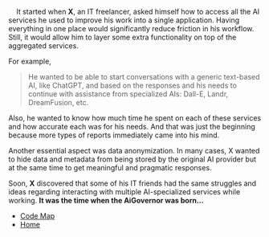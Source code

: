 &nbsp;&nbsp;&nbsp; It started when **X**, an IT freelancer, asked himself how to access all the AI services he used to improve his work into a single application.
Having everything in one place would significantly reduce friction in his workflow. 
Still, it would allow him to layer some extra functionality on top of the aggregated services.

For example, 
  > He wanted to be able to start conversations with a generic text-based AI, like ChatGPT, and based on the responses and his needs to continue with assistance from specialized AIs: Dall-E, Landr, DreamFusion, etc.

Also, he wanted to know how much time he spent on each of these services and how accurate each was for his needs. 
And that was just the beginning because more types of reports immediately came into his mind.

Another essential aspect was data anonymization. In many cases, X wanted to hide data and metadata from being stored by the original AI provider but at the same time to get meaningful and pragmatic responses.

Soon, **X** discovered that some of his IT friends had the same struggles and ideas regarding interacting with multiple AI-specialized services while working. **It was the time when the AiGovernor was born...**  


- [Code Map](ProductCode.md)  
- [Home](README.md)

